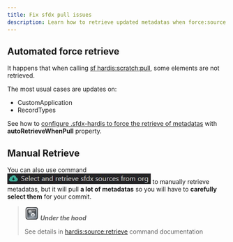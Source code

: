 ```yaml
---
title: Fix sfdx pull issues
description: Learn how to retrieve updated metadatas when force:source:pull forgets some elements
---
```

<!-- markdownlint-disable MD013 -->

## Automated force retrieve

It happens that when calling [sf hardis:scratch:pull](https://sfdx-hardis.cloudity.com/hardis/scratch/pull/), some elements are not retrieved.

The most usual cases are updates on:

- CustomApplication
- RecordTypes

See how to [configure .sfdx-hardis to force the retrieve of metadatas]() with **autoRetrieveWhenPull** property.

## Manual Retrieve

You can also use command ![](assets/images/btn-select-retrieve.jpg) to manually retrieve metadatas, but it will pull **a lot of metadatas** so you will have to **carefully select them** for your commit.

> ![Under the hood](assets/images/engine.png) **_Under the hood_**
>
> See details in [hardis:source:retrieve](https://sfdx-hardis.cloudity.com/hardis/source/retrieve/) command documentation
